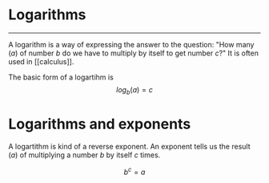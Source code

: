 # Logarithms

---
A logarithm is a way of expressing the answer to the question: "How many (*a*) of number *b* do we have to multiply by itself to get number *c*?" It is often used in [[calculus]]. 

The basic form of a logartihm is
$$
log_b(a) = c
$$

# Logarithms and exponents
A logartithm is kind of a reverse exponent. An exponent tells us the result (*a*) of multiplying a number *b* by itself *c* times.

$$
b^c = a
$$